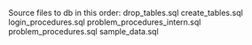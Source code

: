 Source files to db in this order:
drop_tables.sql
create_tables.sql
login_procedures.sql
problem_procedures_intern.sql
problem_procedures.sql
sample_data.sql